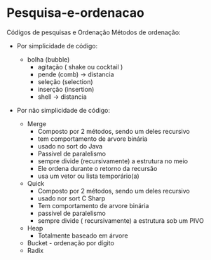 # Pesquisa-e-ordenacao
Códigos de pesquisas  e Ordenação 
Métodos de ordenação:
- Por simplicidade de código: 
  - bolha (bubble)
    - agitação ( shake ou cocktail )
    - pende (comb) -> distancia 
    - seleção (selection)
    - inserção (insertion)
    - shell -> distancia 

- Por não simplicidade de código: 
    - Merge 
        - Composto por 2 métodos, sendo um deles recursivo 
        - tem comportamento de arvore binária
        - usado no sort do Java
        - Passivel de paralelismo
        - sempre divide (recursivamente) a estrutura no meio 
        - Ele ordena durante o retorno da recursão 
        - usa um vetor ou lista temporário(a)
    - Quick 
        - Composto por 2 métodos, sendo um deles recursivo
        - usado nor sort C Sharp  
        - Tem comportamento de arvore binária
        - passivel de paralelismo  
        - sempre divide ( recursivamente) a estrutura sob um PIVO 
    - Heap 
        - Totalmente baseado em árvore 
    - Bucket - ordenação por dígito
    - Radix











